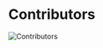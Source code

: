 # Contributors

![Contributors](https://webtask.it.auth0.com/api/run/wt-ludovic_henin-yahoo_com-0/contributors/ludohenin/github-contributors-svg.svg)